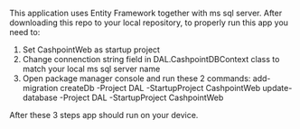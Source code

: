 This application uses Entity Framework together with ms sql server.
After downloading this repo to your local repository, to properly run this app you need to:
1) Set CashpointWeb as startup project
2) Change connenction string field in DAL.CashpointDBContext class to match your local ms sql server name
3) Open package manager console and run these 2 commands: 
add-migration createDb -Project DAL -StartupProject CashpointWeb
update-database -Project DAL -StartupProject CashpointWeb

After these 3 steps app should run on your device.
